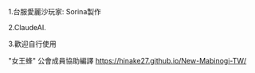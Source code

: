 1.台服愛麗沙玩家: Sorina製作

2.ClaudeAI.

3.歡迎自行使用


"女王蜂" 公會成員協助編譯
https://hinake27.github.io/New-Mabinogi-TW/



